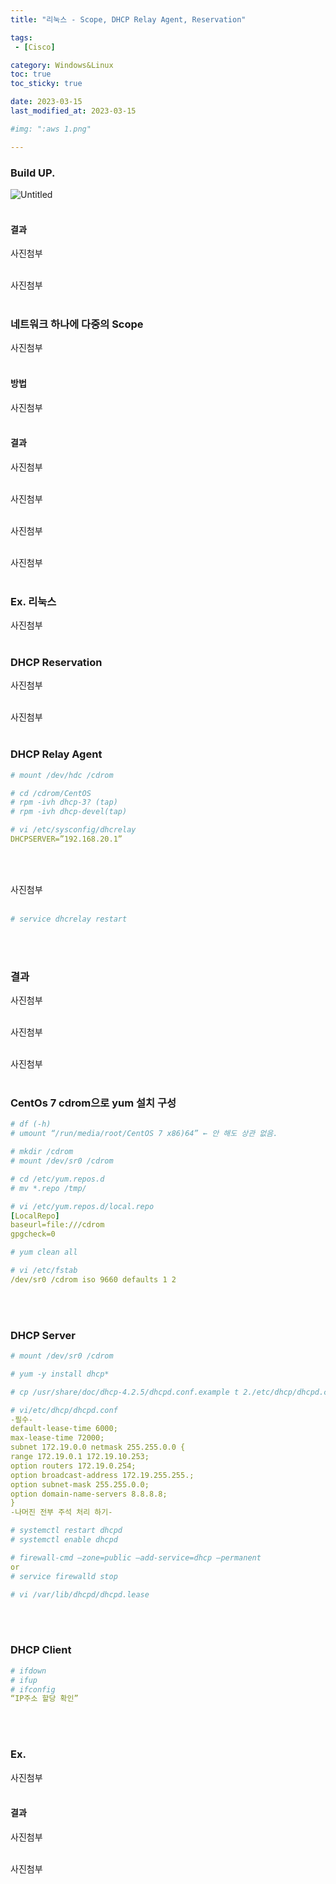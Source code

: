 ```yaml
---
title: "리눅스 - Scope, DHCP Relay Agent, Reservation"

tags:
 - [Cisco]

category: Windows&Linux
toc: true
toc_sticky: true

date: 2023-03-15
last_modified_at: 2023-03-15

#img: ":aws 1.png"

---
```


<!-- outline-start -->


### Build UP.<br/>

![Untitled](https://user-images.githubusercontent.com/117553252/225484242-2098f32f-83dd-4a55-9103-d1e8f0614949.png)
<br/><br/>

#### 결과<br/>

사진첨부
<br/><br/>

사진첨부
<br/><br/>

### 네트워크 하나에 다중의 Scope<br/>

사진첨부
<br/><br/>

#### 방법<br/>

사진첨부
<br/><br/>

#### 결과<br/>

사진첨부
<br/><br/>

사진첨부
<br/><br/>

사진첨부
<br/><br/>

사진첨부
<br/><br/>



### Ex. 리눅스<br/>

사진첨부
<br/><br/>

### DHCP Reservation<br/>

사진첨부
<br/><br/>

사진첨부
<br/><br/>

### DHCP Relay Agent<br/>

```yaml
# mount /dev/hdc /cdrom

# cd /cdrom/CentOS
# rpm -ivh dhcp-3? (tap)
# rpm -ivh dhcp-devel(tap)

# vi /etc/sysconfig/dhcrelay
DHCPSERVER=”192.168.20.1”
```

<br/><br/>

사진첨부
<br/><br/>

```yaml
# service dhcrelay restart
```

<br/><br/>


### 결과<br/>


사진첨부
<br/><br/>

사진첨부
<br/><br/>

사진첨부
<br/><br/>


### CentOs 7 cdrom으로 yum 설치 구성<br/>

```yaml
# df (-h)
# umount “/run/media/root/CentOS 7 x86)64” ← 안 해도 상관 없음.

# mkdir /cdrom
# mount /dev/sr0 /cdrom

# cd /etc/yum.repos.d
# mv *.repo /tmp/

# vi /etc/yum.repos.d/local.repo
[LocalRepo]
baseurl=file:///cdrom 
gpgcheck=0

# yum clean all

# vi /etc/fstab
/dev/sr0 /cdrom iso 9660 defaults 1 2
```

<br/><br/>

### DHCP Server<br/>

```yaml
# mount /dev/sr0 /cdrom

# yum -y install dhcp*

# cp /usr/share/doc/dhcp-4.2.5/dhcpd.conf.example t 2./etc/dhcp/dhcpd.conf

# vi/etc/dhcp/dhcpd.conf
-필수-
default-lease-time 6000;
max-lease-time 72000;
subnet 172.19.0.0 netmask 255.255.0.0 {
range 172.19.0.1 172.19.10.253;
option routers 172.19.0.254;
option broadcast-address 172.19.255.255.;
option subnet-mask 255.255.0.0;
option domain-name-servers 8.8.8.8;
}
-나머진 전부 주석 처리 하기-

# systemctl restart dhcpd
# systemctl enable dhcpd

# firewall-cmd —zone=public —add-service=dhcp —permanent
or
# service firewalld stop

# vi /var/lib/dhcpd/dhcpd.lease
```

<br/><br/>

### DHCP Client<br/>

```yaml
# ifdown
# ifup
# ifconfig
“IP주소 할당 확인”
```

<br/><br/>

### Ex.<br/>

사진첨부
<br/><br/>

#### 결과<br/>

사진첨부
<br/><br/>

사진첨부
<br/><br/>

